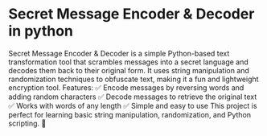 # Secret Message Encoder & Decoder in python
 Secret Message Encoder & Decoder is a simple Python-based text transformation tool that scrambles messages into a secret language and decodes them back to their original form. It uses string manipulation and randomization techniques to obfuscate text, making it a fun and lightweight encryption tool.  Features: ✅ Encode messages by reversing words and adding random characters ✅ Decode messages to retrieve the original text ✅ Works with words of any length ✅ Simple and easy to use  This project is perfect for learning basic string manipulation, randomization, and Python scripting. 🚀
